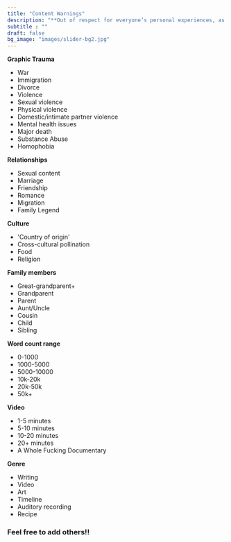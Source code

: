 ```yaml
---
title: "Content Warnings"
description: "**Out of respect for everyone’s personal experiences, as well as to maintain an orderly archive, we ask that you tag your works appropriately. To help you come up with tags, we have created a (non-exhaustive) list of our own:**"
subtitle : ""
draft: false
bg_image: "images/slider-bg2.jpg"
---
```

  
  
**Graphic Trauma**  
- War
- Immigration
- Divorce
- Violence
- Sexual violence
- Physical violence
- Domestic/intimate partner violence
- Mental health issues
- Major death
- Substance Abuse
- Homophobia

**Relationships**  
- Sexual content
- Marriage
- Friendship
- Romance
- Migration
- Family Legend

**Culture**  
- 'Country of origin'
- Cross-cultural pollination
- Food
- Religion

**Family members**  
- Great-grandparent+
- Grandparent
- Parent
- Aunt/Uncle
- Cousin
- Child
- Sibling

**Word count range**  
- 0-1000
- 1000-5000
- 5000-10000
- 10k-20k
- 20k-50k
- 50k+

**Video**  
- 1-5 minutes
- 5-10 minutes
- 10-20 minutes
- 20+ minutes
- A Whole Fucking Documentary

**Genre**  
- Writing
- Video
- Art
- Timeline
- Auditory recording
- Recipe

### **Feel free to add others!!**
